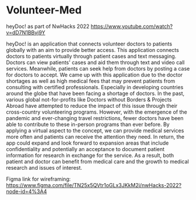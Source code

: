 # Volunteer-Med
heyDoc! as part of NwHacks 2022 https://www.youtube.com/watch?v=dD7N1BBvj9Y


heyDoc! is an application that connects volunteer doctors to patients globally with an aim to provide better access.
This application connects doctors to patients virtually through patient cases and text messaging. Doctors can view patients' 
cases and aid them through text and video call services. Meanwhile, patients can seek help from doctors by posting a case for 
doctors to accept. We came up with this application due to the doctor shortages as well as high medical fees that may prevent 
patients from consulting with certified professionals. Especially in developing countries around the globe that have been facing 
a shortage of doctors. In the past, various global not-for-profits like Doctors without Borders & Projects Abroad have attempted 
to reduce the impact of this issue through their cross-country volunteering programs. However, with the emergence of the pandemic 
and ever-changing travel restrictions, fewer doctors have been able to contribute to these in-person programs than ever before.
By applying a virtual aspect to the concept, we can provide medical services more often and patients can receive the attention they need.
In return, the app could expand and look forward to expansion areas that include confidentiality and potentially an acceptance to document
patient information for research in exchange for the service. As a result, both patient and doctor can benefit from medical care and the growth
to medical research and issues of interest.

Figma link for wireframing: https://www.figma.com/file/TN25x5QVtr1oGLx3JKkM2j/nwHacks-2022?node-id=4%3A4
